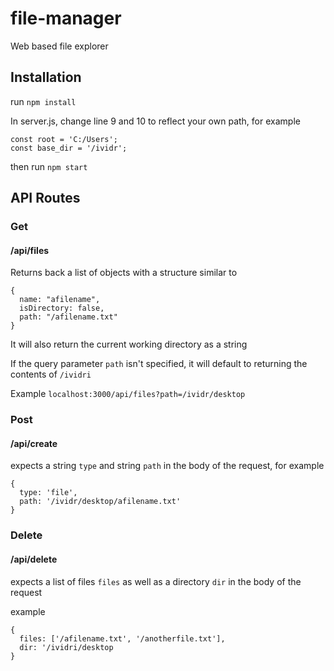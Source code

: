 # file-manager

Web based file explorer

## Installation 
run `npm install`

In server.js, change line 9 and 10 to reflect your own path, for example

```
const root = 'C:/Users';
const base_dir = '/ividr';
```
then run `npm start`

## API Routes
### Get
#### /api/files
Returns back a list of objects with a structure similar to
```
{
  name: "afilename",
  isDirectory: false,
  path: "/afilename.txt"
}
```
It will also return the current working directory as a string

If the query parameter `path` isn't specified, it will default to returning the contents of `/ividri`

Example `localhost:3000/api/files?path=/ividr/desktop`

### Post
#### /api/create
expects a string `type` and string `path` in the body of the request, for example
```
{
  type: 'file',
  path: '/ividr/desktop/afilename.txt'
}
```

### Delete

#### /api/delete
expects a list of files `files` as well as a directory `dir` in the body of the request

example
```
{
  files: ['/afilename.txt', '/anotherfile.txt'],
  dir: '/ividri/desktop
}
```
